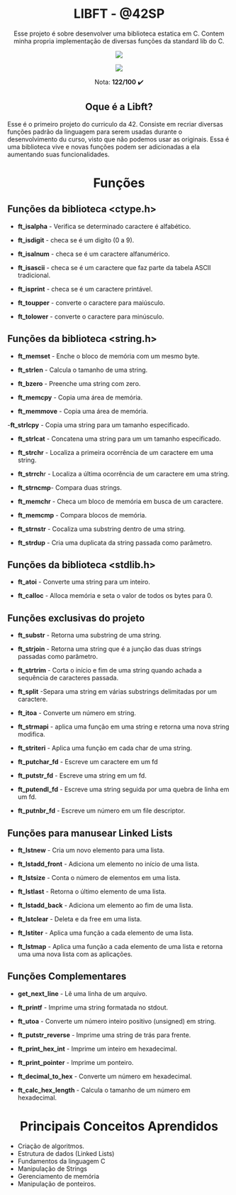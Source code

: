 <h1 align="center"><strong>LIBFT - @42SP</strong></h1>

<p align="center">Esse projeto é sobre desenvolver uma biblioteca estatica em C. Contem minha propria implementação de diversas funções da standard lib do C.</p>

<p align="center"><a href="https://www.42sp.org.br/" target="_blank"><img src="https://img.shields.io/static/v1?label=&message=SP&color=000&style=for-the-badge&logo=42""></a></p>
<p align="center"><img src="https://user-images.githubusercontent.com/81205527/149165832-9344c9e5-6075-4268-b276-26b60efc5733.png"> </p>
 <p align="center">Nota: <strong>122/100</strong> ✔️ </p>

<h2 align="center"><strong>Oque é a Libft?</strong></h2>

Esse é o primeiro projeto do curriculo da 42. Consiste em recriar diversas funções padrão
da linguagem para serem usadas durante o desenvolvimento du curso, visto que não podemos
usar as originais. Essa é uma biblioteca vive e novas funções podem ser adicionadas a ela
aumentando suas funcionalidades.

<h1 align="center"><strong>Funções</strong></h1>

## Funções da biblioteca <ctype.h>

- <strong>ft_isalpha</strong> - Verifica se determinado caractere é alfabético.

- <strong>ft_isdigit</strong> - checa se é um digito (0 a 9).

- <strong>ft_isalnum</strong> - checa se é um caractere alfanumérico.

- <strong>ft_isascii</strong> - checa se é um caractere que faz parte da tabela ASCII tradicional.

- <strong>ft_isprint</strong> - checa se é um caractere printável.

- <strong>ft_toupper</strong> - converte o caractere para maiúsculo.

- <strong>ft_tolower</strong> - converte o caractere para minúsculo.

## Funções da biblioteca <string.h>

- **ft_memset** - Enche o bloco de memória com um mesmo byte.

- **ft_strlen** - Calcula o tamanho de uma string.

- **ft_bzero** - Preenche uma string com zero.

- **ft_memcpy** - Copia uma área de memória.

- **ft_memmove** - Copia uma área de memória.

-**ft_strlcpy** - Copia uma string para um tamanho especificado.

- **ft_strlcat** - Concatena uma string para um um tamanho especificado.

- **ft_strchr** - Localiza a primeira ocorrência de um caractere em uma string.

- **ft_strrch**r - Localiza a última ocorrência de um caractere em uma string.

- **ft_strncmp**- Compara duas strings.

- **ft_memchr** - Checa um bloco de memória em busca de um caractere.

- **ft_memcmp** - Compara blocos de memória.

- **ft_strnstr** - Cocaliza uma substring dentro de uma string.

- **ft_strdup** - Cria uma duplicata da string passada como parâmetro.

## Funções da biblioteca <stdlib.h>

- **ft_atoi** - Converte uma string para um inteiro.

- **ft_calloc** - Alloca memória e seta o valor de todos os bytes para 0.

## Funções exclusivas do projeto

- **ft_substr** - Retorna uma substring de uma string.

- **ft_strjoin** - Retorna uma string que é a junção das duas strings passadas como parâmetro.

- **ft_strtrim** - Corta o início e fim de uma string quando achada a sequência de caracteres passada.

- **ft_split** -Separa uma string em várias substrings delimitadas por um caractere.

- **ft_itoa** - Converte um número em string.

- **ft_strmapi** - aplica uma função em uma string e retorna uma nova string modifica.

- **ft_striteri** - Aplica uma função em cada char de uma string.

- **ft_putchar_fd** - Escreve um caractere em um fd

- **ft_putstr_fd** - Escreve uma string em um fd.

- **ft_putendl_fd** - Escreve uma string seguida por uma quebra de linha em um fd.

- **ft_putnbr_fd** - Escreve um número em um file descriptor.

## Funções para manusear Linked Lists

- **ft_lstnew** - Cria um novo elemento para uma lista.

- **ft_lstadd_front** - Adiciona um elemento no início de uma lista.

- **ft_lstsize** - Conta o número de elementos em uma lista.

- **ft_lstlast** - Retorna o último elemento de uma lista.

- **ft_lstadd_back** - Adiciona um elemento ao fim de uma lista.

- **ft_lstclear** - Deleta e da free em uma lista.

- **ft_lstiter** - Aplica uma função a cada elemento de uma lista.

- **ft_lstmap** - Aplica uma função a cada elemento de uma lista e retorna uma uma nova lista com as aplicações.

## Funções Complementares

 - **get_next_line** - Lê uma linha de um arquivo.

 - **ft_printf** - Imprime uma string formatada no stdout.

 - **ft_utoa** - Converte um número inteiro positivo (unsigned) em string.

 - **ft_putstr_reverse** - Imprime uma string de trás para frente.

 - **ft_print_hex_int** - Imprime um inteiro em hexadecimal.

 - **ft_print_pointer** - Imprime um ponteiro.

 - **ft_decimal_to_hex** - Converte um número em hexadecimal.
 
 - **ft_calc_hex_length** - Calcula o tamanho de um número em hexadecimal.
 
<h1 align="center"><strong>Principais Conceitos Aprendidos</strong></h2>

 - Criação de algoritmos.
 - Estrutura de dados (Linked Lists)
 - Fundamentos da linguagem C
 - Manipulação de Strings
 - Gerenciamento de memória
 - Manipulação de ponteiros.
